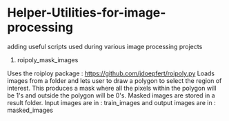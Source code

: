 # Helper-Utilities-for-image-processing
adding useful scripts used during various image processing projects

1. roipoly_mask_images

Uses the roiploy package : https://github.com/jdoepfert/roipoly.py
Loads images from a folder and lets user to draw a polygon to select the region of interest. This produces a mask where all the pixels within the polygon will be 1's and outside the polygon will be 0's. Masked images are stored in a result folder.
Input images are in : train_images and output images are in : masked_images

